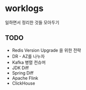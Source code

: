 # worklogs
일하면서 정리한 것들 모아두기

## TODO
* Redis Version Upgrade 을 위한 전략
* DR - AZ를 나누자
* Kafka 병렬 컨슈머
* JDK Diff
* Spring Diff
* Apache Flink
* ClickHouse
